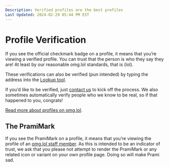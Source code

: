 ```yaml
---
Description: Verified profiles are the best profiles  
Last Updated: 2024-02-29 05:44 PM EST
---
```


# Profile Verification

If you see the official checkmark badge <i style="color: #0089cf;" class="fas fa-badge-check"></i> on a profile, it means that you’re viewing a verified profile. You can trust that the person is who they say they are! At least by our reasonable omg.lol standards, that is (lol).

These verifications can also be verified (pun intended) by typing the address into the [Lookup tool](https://home.omg.lol/lookup).

If you’d like to be verified, just [contact us](/info/contact/) to kick off the process. We also sometimes automatically verify people who we know to be real, so if that happened to you, congrats!

[Read more about profiles on omg.lol](/info/profiles).

## The PramiMark

If you see the PramiMark <i style="color: #0089cf;" class="omg-icon omg-prami-staff"></i> on a profile, it means that you’re viewing the profile of an [omg.lol staff member](https://staff.lol). As this is intended to be an indicator of trust, we ask that you please not attempt to render the PramiMark or any related icon or variant on your own profile page. Doing so will make Prami sad.
